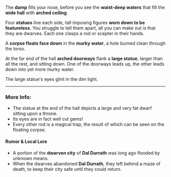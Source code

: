The **damp** fills your nose, before you see the **waist-deep waters** that fill the **wide hall** with **arched ceiling**.

Four **statues** line each side, tall imposing figures **worn down to be featureless**. You struggle to tell them apart, all you can make out is that they are dwarves. Each one clasps a rod or scepter in their hands.

A **corpse floats face down** in the **murky water**, a hole burned clean through the torso.

At the far end of the hall **arched doorways** flank a **large statue**, larger than all the rest, and sitting down. One of the doorways leads up, the other leads down into yet more murky water.

The large statue's eyes glint in the dim light.

---

### More Info:

* The statue at the end of the hall depicts a large and very fat dwarf sitting upon a throne.
* Its eyes are in fact well cut gems!
* Every other rod is a magical trap, the result of which can be seen on the floating corpse.

#### Rumor & Local Lore

* A portion of the **dwarven city** of **Dal Durrath** was long ago flooded by unknown means.
* When the dwarves abandoned **Dal Durrath**, they left behind a maze of death, to keep their city safe until they could return.